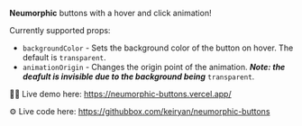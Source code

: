 **Neumorphic** buttons with a hover and click animation!

Currently supported props:

* ```backgroundColor``` - Sets the background color of the button on hover. The default is ```transparent```.
* ```animationOrigin``` - Changes the origin point of the animation. **_Note: the deafult is invisible due to the background being_** ```transparent```.

🧑‍💻 Live demo here: https://neumorphic-buttons.vercel.app/

⚙️ Live code here: https://githubbox.com/keiryan/neumorphic-buttons
